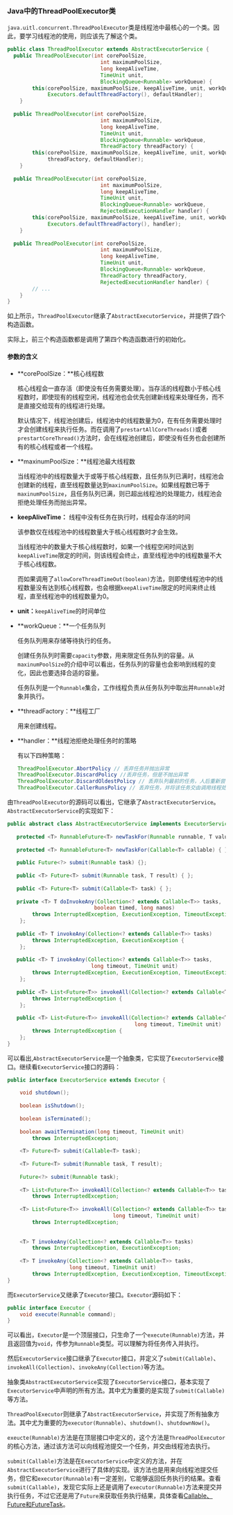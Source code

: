 ### Java中的ThreadPoolExecutor类

`java.uitl.concurrent.ThreadPoolExecutor`类是线程池中最核心的一个类。因此，要学习线程池的使用，则应该先了解这个类。

```java
public class ThreadPoolExecutor extends AbstractExecutorService {
  public ThreadPoolExecutor(int corePoolSize,
                              int maximumPoolSize,
                              long keepAliveTime,
                              TimeUnit unit,
                              BlockingQueue<Runnable> workQueue) {
        this(corePoolSize, maximumPoolSize, keepAliveTime, unit, workQueue,
             Executors.defaultThreadFactory(), defaultHandler);
    }
  
  public ThreadPoolExecutor(int corePoolSize,
                              int maximumPoolSize,
                              long keepAliveTime,
                              TimeUnit unit,
                              BlockingQueue<Runnable> workQueue,
                              ThreadFactory threadFactory) {
        this(corePoolSize, maximumPoolSize, keepAliveTime, unit, workQueue,
             threadFactory, defaultHandler);
    }
  
  public ThreadPoolExecutor(int corePoolSize,
                              int maximumPoolSize,
                              long keepAliveTime,
                              TimeUnit unit,
                              BlockingQueue<Runnable> workQueue,
                              RejectedExecutionHandler handler) {
        this(corePoolSize, maximumPoolSize, keepAliveTime, unit, workQueue,
             Executors.defaultThreadFactory(), handler);
    }
  
  public ThreadPoolExecutor(int corePoolSize,
                              int maximumPoolSize,
                              long keepAliveTime,
                              TimeUnit unit,
                              BlockingQueue<Runnable> workQueue,
                              ThreadFactory threadFactory,
                              RejectedExecutionHandler handler) {
        // ...
    }
}
```

如上所示，`ThreadPoolExecutor`继承了`AbstractExecutorService`，并提供了四个构造函数。

实际上，前三个构造函数都是调用了第四个构造函数进行的初始化。



#### 参数的含义

* **corePoolSize：**核心线程数

  核心线程会一直存活（即使没有任务需要处理）。当存活的线程数小于核心线程数时，即使现有的线程空闲，线程池也会优先创建新线程来处理任务，而不是直接交给现有的线程进行处理。

  默认情况下，线程池创建后，线程池中的线程数量为0，在有任务需要处理时才会创建线程来执行任务。而在调用了`prestartAllCoreThreads()`或者`prestartCoreThread()`方法时，会在线程池创建后，即使没有任务也会创建所有的核心线程或者一个线程。

* **maxinumPoolSize：**线程池最大线程数

  当线程池中的线程数量大于或等于核心线程数，且任务队列已满时，线程池会创建新的线程，直至线程数量达到`maxinumPoolSize`。如果线程数已等于`maxinumPoolSize`，且任务队列已满，则已超出线程池的处理能力，线程池会拒绝处理任务而抛出异常。

* **keepAliveTime：** 线程中没有任务在执行时，线程会存活的时间

  该参数仅在线程池中的线程数量大于核心线程数时才会生效。

  当线程池中的数量大于核心线程数时，如果一个线程空闲时间达到`keepAliveTime`限定的时间，则该线程会终止，直至线程池中的线程数量不大于核心线程数。

  而如果调用了`allowCoreThreadTimeOut(boolean)`方法，则即使线程池中的线程数量没有达到核心线程数，也会根据`keepAliveTime`限定的时间来终止线程，直至线程池中的线程数量为0。

* **unit：**`keepAliveTime`的时间单位

* **workQueue：**一个任务队列

  任务队列用来存储等待执行的任务。

  创建任务队列时需要`capacity`参数，用来限定任务队列的容量。从`maxinumPoolSize`的介绍中可以看出，任务队列的容量也会影响到线程的变化，因此也要选择合适的容量。

  任务队列是一个`Runnable`集合，工作线程负责从任务队列中取出并`Runnable`对象并执行。

* **threadFactory：**线程工厂

  用来创建线程。

* **handler：**线程池拒绝处理任务时的策略

  有以下四种策略：

  ```java
  ThreadPoolExecutor.AbortPolicy // 丢弃任务并抛出异常
  ThreadPoolExecutor.DiscardPolicy //丢弃任务，但是不抛出异常
  ThreadPoolExecutor.DiscardOldestPolicy // 丢弃队列最前的任务，人后重新尝试执行该任务，直至ThreadPoolExecutor关闭
  ThreadPoolExecutor.CallerRunsPolicy // 丢弃任务，并将该任务交由调用线程处理
  ```



由`ThreadPoolExecutor`的源码可以看出，它继承了`AbstractExecutorService`。`AbstractExecutorService`的实现如下：

```java
public abstract class AbstractExecutorService implements ExecutorService {
  
   protected <T> RunnableFuture<T> newTaskFor(Runnable runnable, T value) { };
  
   protected <T> RunnableFuture<T> newTaskFor(Callable<T> callable) { };
  
   public Future<?> submit(Runnable task) {};
  
   public <T> Future<T> submit(Runnable task, T result) { };
  
   public <T> Future<T> submit(Callable<T> task) { };
  
   private <T> T doInvokeAny(Collection<? extends Callable<T>> tasks,
                            boolean timed, long nanos)
        throws InterruptedException, ExecutionException, TimeoutException {
    };
  
   public <T> T invokeAny(Collection<? extends Callable<T>> tasks)
        throws InterruptedException, ExecutionException {
    };
  
   public <T> T invokeAny(Collection<? extends Callable<T>> tasks,
                           long timeout, TimeUnit unit)
        throws InterruptedException, ExecutionException, TimeoutException {
    };
  
   public <T> List<Future<T>> invokeAll(Collection<? extends Callable<T>> tasks)
        throws InterruptedException {
    };
  
   public <T> List<Future<T>> invokeAll(Collection<? extends Callable<T>> tasks,
                                         long timeout, TimeUnit unit)
        throws InterruptedException {
    };
}
```

可以看出,`AbstractExecutorService`是一个抽象类，它实现了`ExecutorService`接口。继续看`ExecutorService`接口的源码：

```java
public interface ExecutorService extends Executor {
 
    void shutdown();
  
    boolean isShutdown();
  
    boolean isTerminated();
  
    boolean awaitTermination(long timeout, TimeUnit unit)
        throws InterruptedException;
  
    <T> Future<T> submit(Callable<T> task);
  
    <T> Future<T> submit(Runnable task, T result);
  
    Future<?> submit(Runnable task);
  
    <T> List<Future<T>> invokeAll(Collection<? extends Callable<T>> tasks)
        throws InterruptedException;
  
    <T> List<Future<T>> invokeAll(Collection<? extends Callable<T>> tasks,
                                  long timeout, TimeUnit unit)
        throws InterruptedException;
  
 
    <T> T invokeAny(Collection<? extends Callable<T>> tasks)
        throws InterruptedException, ExecutionException;
  
    <T> T invokeAny(Collection<? extends Callable<T>> tasks,
                    long timeout, TimeUnit unit)
        throws InterruptedException, ExecutionException, TimeoutException;
}
```

而`ExecutorService`又继承了`Executor`接口。`Executor`源码如下：

```java
public interface Executor {
    void execute(Runnable command);
}
```

可以看出，`Executor`是一个顶层接口，只生命了一个`execute(Runnable)`方法，并且返回值为`void`，传参为`Runnable`类型。可以理解为将任务传入并执行。

然后`ExecutorService`接口继承了`Executor`接口，并定义了`submit(Callable)`、`invokeAll(Collection)`、`invokeAny(Collection)`等方法。

抽象类`AbstractExecutorService`实现了`ExecutorService`接口，基本实现了`ExecutorService`中声明的所有方法。其中尤为重要的是实现了`submit(Callable)`等方法。

`ThreadPoolExecutor`则继承了`AbstractExecutorService`，并实现了所有抽象方法。其中尤为重要的为`executor(Runnable)`、`shutdown()`、`shutdownNow()`。

`exeucte(Runnable)`方法是在顶层接口中定义的，这个方法是`ThreadPoolExecutor`的核心方法，通过该方法可以向线程池提交一个任务，并交由线程池去执行。

`submit(Callable)`方法是在`ExecutorService`中定义的方法，并在`AbstractExecutorService`进行了具体的实现。该方法也是用来向线程池提交任务，但它和`executor(Runnable)`有一定差别，它能够返回任务执行的结果。查看`submit(Callable)`，发现它实际上还是调用了`executor(Runnable)`方法来提交并执行任务，不过它还是用了`Future`来获取任务执行结果，具体查看[Callable、Future和FutureTask](Callable、Future和FutureTask.md)。

